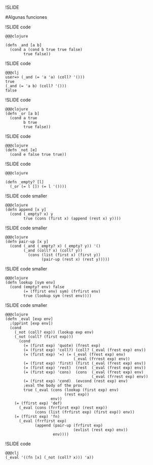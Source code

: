 !SLIDE 

#Algunas funciones

!SLIDE code

    @@@clojure

    (defn _and [a b]
      (cond a (cond b true true false)
            true false))
!SLIDE code

    @@@clj
    user=> (_and (= 'a 'a) (coll? '()))
    true
    (_and (= 'a b) (coll? '()))
    false

!SLIDE code

    @@@clojure
    (defn _or [a b]
      (cond a true
            b true
            true false))
    
!SLIDE code

    @@@clojure
    (defn _not [e]
      (cond e false true true))

!SLIDE code

    @@@clojure
    
    (defn _empty? [l]
      (_or (= l []) (= l '())))

!SLIDE code smaller
    
    @@@clojure
    (defn append [x y]
      (cond (_empty? x) y
            true (cons (first x) (append (rest x) y))))

!SLIDE code smaller

    @@@clojure
    (defn pair-up [x y]
      (cond (_and (_empty? x) (_empty? y)) '()
            (_and (coll? x) (coll? y)) 
              (cons (list (first x) (first y))
                    (pair-up (rest x) (rest y)))))

!SLIDE code smaller

    @@@clojure
    (defn lookup [sym env]
      (cond (empty? env) false
            (= (ffirst env) sym) (frfirst env)
            true (lookup sym (rest env))))

!SLIDE code smaller

    @@@clojure 
    (defn _eval [exp env]
      ;(pprint [exp env])
      (cond 
        (_not (coll? exp)) (lookup exp env)
        (_not (coll? (first exp)))
          (cond 
            (= (first exp) 'quote) (frest exp)
            (= (first exp) 'coll?) (coll? (_eval (frest exp) env))
            (= (first exp) '=) (= (_eval (frest exp) env)
                                  (_eval (frrest exp) env))
            (= (first exp) 'first) (first (_eval (frest exp) env))
            (= (first exp) 'rest)  (rest  (_eval (frest exp) env))
            (= (first exp) 'cons)  (cons  (_eval (frest exp) env)
                                          (_eval (frrest exp) env))
            (= (first exp) 'cond)  (evcond (rest exp) env)
            ;eval the body of the proc
            true (_eval (cons (lookup (first exp) env)
                              (rest exp))
                        env))
        (= (ffirst exp) 'def)
          (_eval (cons (frrfirst exp) (rest exp))
                 (cons (list (frfirst exp) (first exp)) env))
        (= (ffirst exp) 'fn)
          (_eval (frrfirst exp)
                 (append (pair-up (frfirst exp) 
                                  (evlist (rest exp) env))
                         env))))
         

!SLIDE code

    @@@clj
    (_eval '((fn [x] (_not (coll? x))) 'a))

